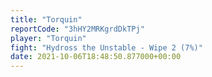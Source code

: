 ```yaml
---
title: "Torquin"
reportCode: "3hHY2MRKgrdDkTPj"
player: "Torquin"
fight: "Hydross the Unstable - Wipe 2 (7%)"
date: 2021-10-06T18:48:50.877000+00:00
---
```

